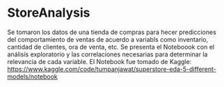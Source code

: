 # StoreAnalysis
Se tomaron los datos de una tienda de compras para hecer predicciones del comportamiento de ventas de acuerdo a variabls como inventario, cantidad de clientes, ora de venta, etc.
Se presenta el Noteboook con el análisis exploratorio y las correlaciones necesarias para determinar la relevancia de cada variable.
El Notebook fue tomado de Kaggle: https://www.kaggle.com/code/tumpanjawat/superstore-eda-5-different-models/notebook
